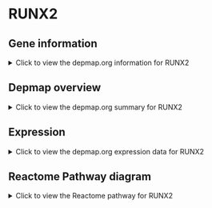 <h1>RUNX2</h1>

<h2>Gene information</h2>
<details>
  <summary>Click to view the depmap.org information for RUNX2</summary>
  <p><a href="https://depmap.org/portal/gene/RUNX2?tab=about" target="_BLANK">Open page in a new tab...</a></p>
  <iframe src="https://depmap.org/portal/gene/RUNX2?tab=about" style="border:none;width:100%;height:800px"></iframe>
</details>

<h2>Depmap overview</h2>
<details>
  <summary>Click to view the depmap.org summary for RUNX2</summary>
  <p><a href="https://depmap.org/portal/gene/RUNX2?tab=overview" target="_BLANK">Open page in a new tab...</a></p>
  <iframe src="https://depmap.org/portal/gene/RUNX2?tab=overview" style="border:none;width:100%;height:800px"></iframe>
</details>

<h2>Expression</h2>
<details>
  <summary>Click to view the depmap.org expression data for RUNX2</summary>
  <p><a href="https://depmap.org/portal/gene/RUNX2?tab=characterization" target="_BLANK">Open page in a new tab...</a></p>
  <iframe src="https://depmap.org/portal/gene/RUNX2?tab=characterization" style="border:none;width:100%;height:800px"></iframe>
</details>



<h2>Reactome Pathway diagram</h2>
<details>
  <summary>Click to view the Reactome pathway for RUNX2</summary>
  <p><a href="https://reactome.org/PathwayBrowser/#/R-HSA-8941333" target="_BLANK">Open page in a new tab...</a></p>
  <p>RUNX2 regulates genes involved in differentiation of myeloid cells</p>
<iframe src="https://reactome.org/PathwayBrowser/#/R-HSA-8941333" style="border:none;width:100%;height:800px"></iframe>
</details>



